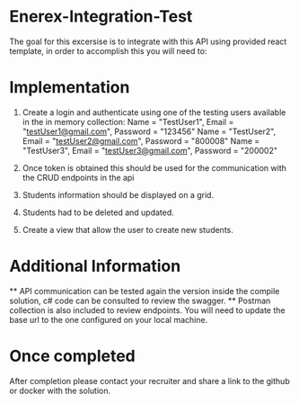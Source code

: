 # Enerex-Integration-Test

The goal for this excersise is to integrate with this API using provided react template, in order to accomplish this you will need to:

# Implementation

1. Create a login and authenticate using one of the testing users available in the in memory collection:
   Name = "TestUser1", Email = "testUser1@gmail.com", Password = "123456"
   Name = "TestUser2", Email = "testUser2@gmail.com", Password = "800008"
   Name = "TestUser3", Email = "testUser3@gmail.com", Password = "200002"

2. Once token is obtained this should be used for the communication with the CRUD endpoints in the api
3. Students information should be displayed on a grid.
4. Students had to be deleted and updated.
5. Create a view that allow the user to create new students.

# Additional Information

** API communication can be tested again the version inside the compile solution, c# code can be consulted to review the swagger.
** Postman collection is also included to review endpoints. You will need to update the base url to the one configured on your local machine.

# Once completed

After completion please contact your recruiter and share a link to the github or docker with the solution.
